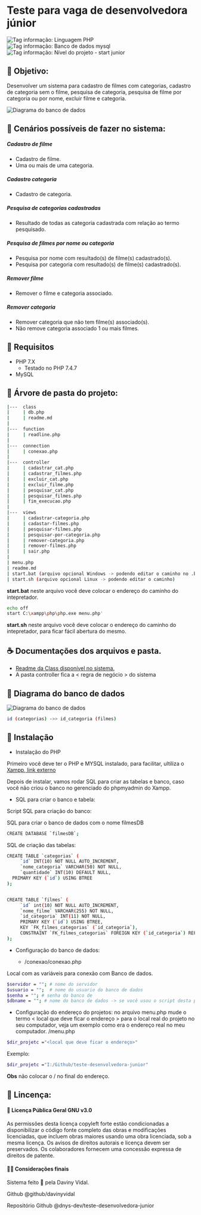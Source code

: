 # Teste para vaga de desenvolvedora júnior

![Tag informação: Linguagem PHP](https://img.shields.io/badge/Linguagem-PHP-blue) ![Tag informação: Banco de dados mysql](https://img.shields.io/badge/DB-MySQL-brightgreen) ![Tag informação: Nível do projeto - start junior](https://img.shields.io/badge/N%C3%ADvel%20do%20Projeto-Start%20(Junior)-yellow)

## 🚀 Objetivo:
Desenvolver um sistema para cadastro de filmes com categorias, cadastro de categoria sem  o filme, pesquisa de categoria, pesquisa de filme por categoria ou por nome, excluir filme e categoria.


![Diagrama do banco de dados](./printscreen.png)

## 🎥 Cenários possíveis de fazer no sistema:

##### Cadastro de filme


* Cadastro de filme.
* Uma ou mais de uma categoria.


##### Cadastro categoria


* Cadastro de categoria.

##### Pesquisa de categorias cadastradas


* Resultado de todas as categoria cadastrada com relação ao termo pesquisado.


##### Pesquisa de filmes por nome ou categoria


* Pesquisa por nome com resultado(s) de filme(s) cadastrado(s).
* Pesquisa por categoria com resultado(s) de filme(s) cadastrado(s).


##### Remover filme


* Remover o filme e categoria associado.


##### Remover categoria

* Remover categoria que não tem filme(s) associado(s).
* Não remove categoria associado 1 ou mais filmes.


## 🔎 Requisitos

* PHP 7.X
  * Testado no PHP 7.4.7
* MySQL

## 🎫 Árvore de pasta do projeto:

```bash
|---  class
|     | db.php
|     | readme.md
|
|---  function
|     | readline.php
|
|---  connection
|     | conexao.php
|
|---  controller
|     | cadastrar_cat.php
|     | cadastrar_filmes.php
|     | excluir_cat.php
|     | excluir_filme.php
|     | pesquisar_cat.php
|     | pesquisar_filmes.php
|     | fim_execucao.php
|
|---  views
|     | cadastrar-categoria.php
|     | cadastar-filmes.php
|     | pesquisar-filmes.php
|     | pesquisar-por-categoria.php
|     | remover-categoria.php
|     | remover-filmes.php
|     | sair.php
| 
| menu.php
| readme.md
| start.bat (arquivo opcional Windows -> podendo editar o caminho no .bat)
| start.sh (arquivo opcional Linux -> podendo editar o caminho)

```
__start.bat__ neste arquivo você deve colocar o endereço do caminho do intepretador.

```bash
echo off
start C:\xampp\php\php.exe menu.php'
```
__start.sh__ neste arquivo você deve colocar o endereço do caminho do intepretador, para ficar fácil abertura do mesmo.



## ☕ Documentações dos arquivos e pasta.

- [Readme da Class disponível no sistema.](https://github.com/davinyvidal/teste-desenvolvedora-junior/blob/master/class/readme.md)
- A pasta controller fica a < regra de negócio > do sistema

## 🧧 Diagrama do banco de dados

![Diagrama do banco de dados](./db.png)

```bash
id (categorias) ->> id_categoria (filmes)
```

## 💾 Instalação 

- Instalação do PHP

Primeiro você deve ter o PHP e MYSQL instalado, para facilitar, ultiliza o [Xampp, link externo](https://www.apachefriends.org/download.html)

Depois de instalar, vamos rodar SQL para criar as tabelas e banco, caso você não criou o banco no gerenciado do phpmyadmin do Xampp.

- SQL para criar o banco e tabela:

Script SQL para criação do banco:

SQL para criar o banco de dados com o nome filmesDB

```bash
CREATE DATABASE `filmesDB`;

```

SQL de criação das tabelas:

```bash
CREATE TABLE `categorias` (
 	 `id` INT(10) NOT NULL AUTO_INCREMENT,
 	 `nome_categoria` VARCHAR(50) NOT NULL,
 	 `quantidade` INT(10) DEFAULT NULL,
  PRIMARY KEY (`id`) USING BTREE
);


CREATE TABLE `filmes` (
 	 `id` int(10) NOT NULL AUTO_INCREMENT,
 	 `nome_filme` VARCHAR(255) NOT NULL,
 	 `id_categoria` INT(11) NOT NULL,
 	 PRIMARY KEY (`id`) USING BTREE,
	 KEY `FK_filmes_categorias` (`id_categoria`),
 	 CONSTRAINT `FK_filmes_categorias` FOREIGN KEY (`id_categoria`) REFERENCES `categorias` (`id`) ON UPDATE CASCADE
);
```

- Configuração do banco de dados:

  - /conexao/conexao.php

Local com as variáveis para conexão com Banco de dados.
```bash
$servidor = ""; # nome do servidor
$usuario = "";  # nome do usuario do banco de dados
$senha = ""; # senha do banco de 
$dbname = ""; # nome do banco de dados -> se você usou o script desta página o banco é filmesDB.

```
- Configuração do endereço do projetos:
 no arquivo menu.php mude o termo < local que deve ficar o endereço > para o local real do projeto no seu computador, veja um exemplo como era o endereço real no meu computador.
/menu.php

```bash
$dir_projetc ="<local que deve ficar o endereço>"
```

Exemplo:
```bash
$dir_projetc ="I:/Github/teste-desenvolvedora-junior"
```
__Obs__ não colocar o / no final do endereço.

## 📜 Lincença:

####  📢 Licença Pública Geral GNU v3.0
As permissões desta licença copyleft forte estão condicionadas a disponibilizar o código fonte completo das obras e modificações licenciadas, que incluem obras maiores usando uma obra licenciada, sob a mesma licença. Os avisos de direitos autorais e licença devem ser preservados. Os colaboradores fornecem uma concessão expressa de direitos de patente.

#### 👩🏻 Considerações finais
Sistema feito 💜 pela Daviny Vidal.

Github @github/davinyvidal

Repositório Github @dnys-dev/teste-desenvolvedora-junior
